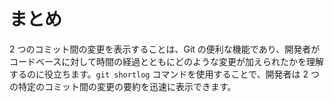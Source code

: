 # まとめ

2 つのコミット間の変更を表示することは、Git の便利な機能であり、開発者がコードベースに対して時間の経過とともにどのような変更が加えられたかを理解するのに役立ちます。`git shortlog` コマンドを使用することで、開発者は 2 つの特定のコミット間の変更の要約を迅速に表示できます。
